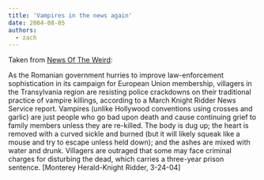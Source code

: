 ```yaml
---
title: 'Vampires in the news again'
date: 2004-08-05
authors:
  - zach
---
```


Taken from [News Of The Weird](http://www.newsoftheweird.com/archive/nw040411.html):

As the Romanian government hurries to improve law-enforcement sophistication in its campaign for European Union membership, villagers in the Transylvania region are resisting police crackdowns on their traditional practice of vampire killings, according to a March Knight Ridder News Service report. Vampires (unlike Hollywood conventions using crosses and garlic) are just people who go bad upon death and cause continuing grief to family members unless they are re-killed. The body is dug up; the heart is removed with a curved sickle and burned (but it will likely squeak like a mouse and try to escape unless held down); and the ashes are mixed with water and drunk. Villagers are outraged that some may face criminal charges for disturbing the dead, which carries a three-year prison sentence. \[Monterey Herald-Knight Ridder, 3-24-04\]
